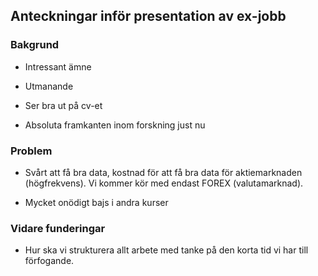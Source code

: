 ## Anteckningar inför presentation av ex-jobb

### Bakgrund

* Intressant ämne

* Utmanande

* Ser bra ut på cv-et

* Absoluta framkanten inom forskning just nu

### Problem

* Svårt att få bra data, kostnad för att få bra data för aktiemarknaden (högfrekvens). Vi kommer kör med endast FOREX (valutamarknad). 

* Mycket onödigt bajs i andra kurser

### Vidare funderingar

* Hur ska vi strukturera allt arbete med tanke på den korta tid vi har till förfogande.